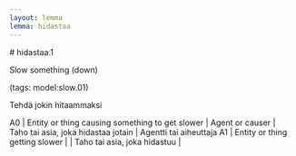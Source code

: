 ```yaml
---
layout: lemma
lemma: hidastaa
---
```


<div class="sense">
# <span class="sensename">hidastaa.1</span>

<span class="description">Slow something (down)</span>

(tags: model:slow.01)

<span class="description">Tehdä jokin hitaammaksi</span>

A0 | Entity or thing causing something to get slower | Agent or causer | Taho tai asia, joka hidastaa jotain | Agentti tai aiheuttaja
A1 | Entity or thing getting slower |   | Taho tai asia, joka hidastuu |  

</div>

